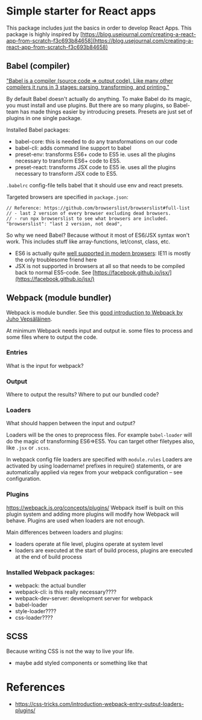 # Simple starter for React apps
This package includes just the basics in order to develop React Apps.
This package is highly inspired by [https://blog.usejournal.com/creating-a-react-app-from-scratch-f3c693b84658](https://blog.usejournal.com/creating-a-react-app-from-scratch-f3c693b84658)

## Babel (compiler)
["Babel is a compiler (source code => output code). Like many other compilers it runs in 3 stages: parsing, transforming, and printing."](https://babeljs.io/docs/en/plugins)

By default Babel doesn't actually do anything. To make Babel do its magic, you must install and use plugins. But there are so many plugins, so Babel-team has made things easier by introducing presets. Presets are just set of plugins in one single package.

Installed Babel packages:
* babel-core: this is needed to do any transformations on our code
* babel-cli: adds command line support to babel
* preset-env: transforms ES6+ code to ES5 ie. uses all the plugins necessary to transform ES6+ code to ES5.
* preset-react: transforms JSX code to ES5 ie. uses all the plugins necessary to transform JSX code to ES5.

`.babelrc` config-file tells babel that it should use env and react presets.

Targeted browsers are specified in `package.json`:
```
// Reference: https://github.com/browserslist/browserslist#full-list
// - last 2 version of every browser excluding dead browsers.
// - run npx browserslist to see what browsers are included.
"browserslist": "last 2 version, not dead",
```

So why we need Babel? Because without it most of ES6/JSX syntax won't work. This includes stuff like array-functions, let/const, class, etc.
* ES6 is actually quite [well supported in modern browsers](https://caniuse.com/#search=ES6): IE11 is mostly the only troublesome friend here
* JSX is not supported in browsers at all so that needs to be compiled back to normal ES5-code. See [https://facebook.github.io/jsx/](https://facebook.github.io/jsx/)

## Webpack (module bundler)
Webpack is module bundler. See this [good introduction to Webpack by Juho Vepsäläinen](https://survivejs.com/webpack/what-is-webpack/).

At minimum Webpack needs input and output ie. some files to process and some files where to output the code.


### Entries
What is the input for webpack?

### Output
Where to output the results? Where to put our bundled code?

### Loaders
What should happen between the input and output?

Loaders will be the ones to preprocess files. For example `babel-loader` will do the magic of transforming ES6=>ES5. You can target other filetypes also, like `.jsx` or `.scss`.

In webpack config file loaders are specified with `module.rules`
Loaders are activated by using loadername! prefixes in require() statements, or are automatically applied via regex from your webpack configuration – see configuration.

### Plugins
https://webpack.js.org/concepts/plugins/
Webpack itself is built on this plugin system and adding more plugins will modify how Webpack will behave. Plugins are used when loaders are not enough.

Main differences between loaders and plugins:
- loaders operate at file level, plugins operate at system level
- loaders are executed at the start of build process, plugins are executed at the end of build process


### Installed Webpack packages:
* webpack: the actual bundler
* webpack-cli: is this really necessary????
* webpack-dev-server: development server for webpack
* babel-loader
* style-loader????
* css-loader????

## SCSS
Because writing CSS is not the way to live your life.
* maybe add styled components or something like that

# References
- https://css-tricks.com/introduction-webpack-entry-output-loaders-plugins/